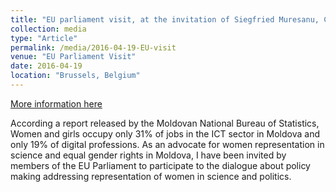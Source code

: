 ```yaml
---
title: "EU parliament visit, at the invitation of Siegfried Muresanu, Current Vice-President of the European People's Party"
collection: media
type: "Article"
permalink: /media/2016-04-19-EU-visit
venue: "EU Parliament Visit"
date: 2016-04-19
location: "Brussels, Belgium"
---
```


[More information here](https://diez.md/2016/04/19/foto-tinerele-lidere-de-la-leadershe-young-womens-academy-au-vizitat-parlamentul-european/)

According a report released by the Moldovan National Bureau of Statistics, Women and girls occupy only 31% of jobs in the ICT sector in Moldova and only 19% of digital professions. As an advocate for women representation in science and equal gender rights in Moldova, I have been invited by members of the EU Parliament to participate to the dialogue about policy making addressing representation of women in science and politics.

